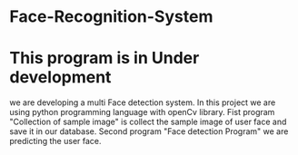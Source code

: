 # Face-Recognition-System
# This program is in Under development
we are developing a multi Face detection system. In this project we are using python programming language with openCv library. Fist program "Collection of sample image" is collect the sample image of user face and save it in our database. Second program "Face detection Program" we are predicting the user face. 


